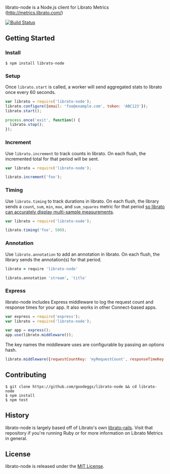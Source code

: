 librato-node is a Node.js client for Librato Metrics (http://metrics.librato.com/)

[![Build Status](https://travis-ci.org/goodeggs/librato-node.png)](https://travis-ci.org/goodeggs/librato-node)

Getting Started
---------------

### Install

    $ npm install librato-node

### Setup

Once `librato.start` is called, a worker will send aggregated stats to librato once every 60 seconds.

``` javascript
var librato = require('librato-node');
librato.configure({email: 'foo@example.com', token: 'ABC123'});
librato.start();

process.once('exit', function() {
  librato.stop();
});
```

### Increment

Use `librato.increment` to track counts in librato.  On each flush, the incremented total for that period will be sent.

``` javascript
var librato = require('librato-node');

librato.increment('foo');
```

### Timing

Use `librato.timing` to track durations in librato.
On each flush, the library sends a `count`, `sum`, `min`, `max`, and `sum_squares` metric for that period
[so librato can accurately display multi-sample measurements](http://dev.librato.com/v1/post/metrics#gauge_specific).

``` javascript
var librato = require('librato-node');

librato.timing('foo', 500);
```

### Annotation

Use `librato.annotation` to add an annotation in librato.
On each flush, the library sends the annotation(s) for that period.

``` coffee
librato = require 'librato-node'

librato.annotation 'stream', 'title'
```

### Express

librato-node includes Express middleware to log the request count and response times for your app.  It also works in other Connect-based apps.

``` javascript
var express = require('express');
var librato = require('librato-node');

var app = express();
app.use(librato.middleware());
```

The key names the middleware uses are configurable by passing an options hash.

``` javascript
librato.middleware({requestCountKey: 'myRequestCount', responseTimeKey: 'myResponseTime'});
```

Contributing
-------------

```
$ git clone https://github.com/goodeggs/librato-node && cd librato-node
$ npm install
$ npm test
```

History
-------

librato-node is largely based off of Librato's own [librato-rails](https://github.com/librato/librato-rails).  Visit that repository if you're running Ruby or for more information on Librato Metrics in general.

License
-------

librato-node is released under the [MIT License](http://www.opensource.org/licenses/MIT).

